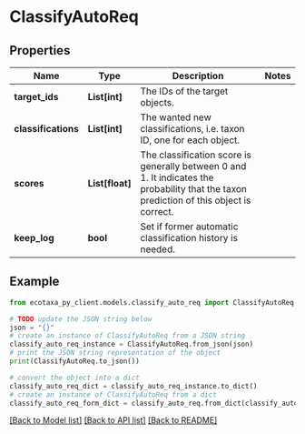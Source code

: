 # ClassifyAutoReq


## Properties

Name | Type | Description | Notes
------------ | ------------- | ------------- | -------------
**target_ids** | **List[int]** | The IDs of the target objects. | 
**classifications** | **List[int]** | The wanted new classifications, i.e. taxon ID, one for each object. | 
**scores** | **List[float]** | The classification score is generally between 0 and 1. It indicates the probability that the taxon prediction of this object is correct. | 
**keep_log** | **bool** | Set if former automatic classification history is needed. | 

## Example

```python
from ecotaxa_py_client.models.classify_auto_req import ClassifyAutoReq

# TODO update the JSON string below
json = "{}"
# create an instance of ClassifyAutoReq from a JSON string
classify_auto_req_instance = ClassifyAutoReq.from_json(json)
# print the JSON string representation of the object
print(ClassifyAutoReq.to_json())

# convert the object into a dict
classify_auto_req_dict = classify_auto_req_instance.to_dict()
# create an instance of ClassifyAutoReq from a dict
classify_auto_req_form_dict = classify_auto_req.from_dict(classify_auto_req_dict)
```
[[Back to Model list]](../README.md#documentation-for-models) [[Back to API list]](../README.md#documentation-for-api-endpoints) [[Back to README]](../README.md)


